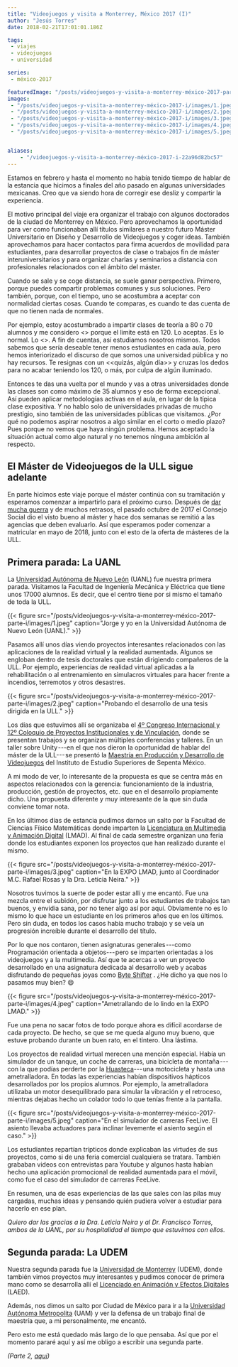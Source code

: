```yaml
---
title: "Videojuegos y visita a Monterrey, México 2017 (I)"
author: "Jesús Torres"
date: 2018-02-21T17:01:01.186Z

tags:
 - viajes
 - videojuegos
 - universidad

series:
 - méxico-2017

featuredImage: "/posts/videojuegos-y-visita-a-monterrey-méxico-2017-parte-i/images/featured.jpeg" 
images:
 - "/posts/videojuegos-y-visita-a-monterrey-méxico-2017-i/images/1.jpeg" 
 - "/posts/videojuegos-y-visita-a-monterrey-méxico-2017-i/images/2.jpeg" 
 - "/posts/videojuegos-y-visita-a-monterrey-méxico-2017-i/images/3.jpeg" 
 - "/posts/videojuegos-y-visita-a-monterrey-méxico-2017-i/images/4.jpeg" 
 - "/posts/videojuegos-y-visita-a-monterrey-méxico-2017-i/images/5.jpeg" 


aliases:
    - "/videojuegos-y-visita-a-monterrey-méxico-2017-i-22a96d82bc57"
---
```


Estamos en febrero y hasta el momento no había tenido tiempo de hablar de la estancia que hicimos a finales del año pasado en algunas universidades mexicanas.
Creo que va siendo hora de corregir ese desliz y compartir la experiencia.

El motivo principal del viaje era organizar el trabajo con algunos doctorados de la ciudad de Monterrey en México.
Pero aprovechamos la oportunidad para ver como funcionaban allí títulos similares a nuestro futuro Máster Universitario en Diseño y Desarrollo de Videojuegos y coger ideas.
También aprovechamos para hacer contactos para firma acuerdos de movilidad para estudiantes, para desarrollar proyectos de clase o trabajos fin de máster interuniversitarios y para organizar charlas y seminarios a distancia con profesionales relacionados con el ámbito del máster.

Cuando se sale y se coge distancia, se suele ganar perspectiva.
Primero, porque puedes compartir problemas comunes y sus soluciones.
Pero también, porque, con el tiempo, uno se acostumbra a aceptar con normalidad ciertas cosas.
Cuando te comparas, es cuando te das cuenta de que no tienen nada de normales.

Por ejemplo, estoy acostumbrado a impartir clases de teoría a 80 o 70 alumnos y me considero <<afortunado>> porque el limite está en 120.
Lo aceptas. 
Es lo normal.
Lo <<de siempre>>.
A fin de cuentas, así estudiamos nosotros mismos.
Todos sabemos que sería deseable tener menos estudiantes en cada aula, pero hemos interiorizado el discurso de que somos una universidad pública y no hay recursos.
Te resignas con un <<quizás, algún día>> y cruzas los dedos para no acabar teniendo los 120, o más, por culpa de algún iluminado.

Entonces te das una vuelta por el mundo y vas a otras universidades donde las clases son como máximo de 35 alumnos y eso de forma excepcional.
Así pueden aplicar metodologías activas en el aula, en lugar de la típica clase expositiva.
Y no hablo solo de universidades privadas de mucho prestigio, sino también de las universidades públicas que visitamos.
¿Por qué no podemos aspirar nosotros a algo similar en el corto o medio plazo? Pues porque no vemos que haya ningún problema.
Hemos aceptado la situación actual como algo natural y no tenemos ninguna ambición al respecto.

## El Máster de Videojuegos de la ULL sigue adelante

En parte hicimos este viaje porque el máster continúa con su tramitación y esperamos comenzar a impartirlo para el próximo curso.
Después de [dar mucha guerra](/posts/post-mortem-del-máster-de-videojuegos-de-la-ull-parte-1) y de muchos retrasos, el pasado octubre de 2017 el Consejo Social dio el visto bueno al máster y hace dos semanas se remitió a las agencias que deben evaluarlo.
Así que esperamos poder comenzar a matricular en mayo de 2018, junto con el esto de la oferta de másteres de la ULL.

## Primera parada: La UANL

La [Universidad Autónoma de Nuevo León](https://es.wikipedia.org/wiki/Universidad_Aut%C3%B3noma_de_Nuevo_Le%C3%B3n) (UANL) fue nuestra primera parada.
Visitamos la Facultad de Ingeniería Mecánica y Eléctrica que tiene unos 17000 alumnos.
Es decir, que el centro tiene por si mismo el tamaño de toda la ULL.

{{< figure src="/posts/videojuegos-y-visita-a-monterrey-méxico-2017-parte-i/images/1.jpeg" caption="Jorge y yo en la Universidad Autónoma de Nuevo León (UANL)." >}}

Pasamos allí unos días viendo proyectos interesantes relacionados con las aplicaciones de la realidad virtual y la realidad aumentada.
Algunos se engloban dentro de tesis doctorales que están dirigiendo compañeros de la ULL.
Por ejemplo, experiencias de realidad virtual aplicadas a la rehabilitación o al entrenamiento en simulacros virtuales para hacer frente a incendios, terremotos y otros desastres.

{{< figure src="/posts/videojuegos-y-visita-a-monterrey-méxico-2017-parte-i/images/2.jpeg" caption="Probando el desarrollo de una tesis dirigida en la ULL." >}}

Los días que estuvimos allí se organizaba el [4º Congreso Internacional y 12º Coloquio de Proyectos Institucionales y de Vinculación](http://www.congresointernacionalpiv.com/), donde se presentan trabajos y se organizan múltiples conferencias y talleres.
En un taller sobre Unity ---en el que nos dieron la oportunidad de hablar del máster de la ULL--- se presentó la [Maestría en Producción y Desarrollo de Videojuegos](http://www.spentagameinstitute.org/) del Instituto de Estudio Superiores de Sepenta México.

A mi modo de ver, lo interesante de la propuesta es que se centra más en aspectos relacionados con la gerencia: funcionamiento de la industria, producción, gestión de proyectos, etc. que en el desarrollo propiamente dicho.
Una propuesta diferente y muy interesante de la que sin duda conviene tomar nota.

En los últimos días de estancia pudimos darnos un salto por la Facultad de Ciencias Físico Matemáticas donde imparten la [Licenciatura en Multimedia y Animación Digital](http://www.uanl.mx/content/licenciatura-en-multimedia-y-animacion-digital) (LMAD).
Al final de cada semestre organizan una feria donde los estudiantes exponen los proyectos que han realizado durante el mismo.

{{< figure src="/posts/videojuegos-y-visita-a-monterrey-méxico-2017-parte-i/images/3.jpeg" caption="En la EXPO LMAD, junto al Coordinador M.C. Rafael Rosas y la Dra. Leticia Neira." >}}

Nosotros tuvimos la suerte de poder estar allí y me encantó.
Fue una mezcla entre el subidón, por disfrutar junto a los estudiantes de trabajos tan buenos, y envidia sana, por no tener algo así por aquí.
Obviamente no es lo mismo lo que hace un estudiante en los primeros años que en los últimos.
Pero sin duda, en todos los casos había mucho trabajo y se veía un progresión increíble durante el desarrollo del título.

Por lo que nos contaron, tienen asignaturas generales ---como Programación orientada a objetos--- pero se imparten orientadas a los videojuegos y a la multimedia.
Así que te acercas a ver un proyecto desarrollado en una asignatura dedicada al desarrollo web y acabas disfrutando de pequeñas joyas como [Byte Shifter](https://panicjoker03.github.io/ByteShifter/) .
¿He dicho ya que nos lo pasamos muy bien? :smile:

{{< figure src="/posts/videojuegos-y-visita-a-monterrey-méxico-2017-parte-i/images/4.jpeg" caption="Ametrallando de lo lindo en la EXPO LMAD." >}}

Fue una pena no sacar fotos de todo porque ahora es difícil acordarse de cada proyecto.
De hecho, se que se me queda alguno muy bueno, que estuve probando durante un buen rato, en el tintero.
Una lástima.

Los proyectos de realidad virtual merecen una mención especial.
Había un simulador de un tanque, un coche de carreras, una bicicleta de montaña ---con la que podías perderte por la [Huasteca](https://es.wikipedia.org/wiki/Parque_ecol%C3%B3gico_La_Huasteca)--- una motocicleta y hasta una ametralladora.
En todas las experiencias habían dispositivos hápticos desarrollados por los propios alumnos.
Por ejemplo, la ametralladora utilizaba un motor desequilibrado para simular la vibración y el retroceso, mientras dejabas hecho un colador todo lo que tenías frente a la pantalla.

{{< figure src="/posts/videojuegos-y-visita-a-monterrey-méxico-2017-parte-i/images/5.jpeg" caption="En el simulador de carreras FeeLive. El asiento llevaba actuadores para inclinar levemente el asiento según el caso." >}}

Los estudiantes repartían trípticos donde explicaban las virtudes de sus proyectos, como si de una feria comercial cualquiera se tratara.
También grababan videos con entrevistas para Youtube y algunos hasta habían hecho una aplicación promocional de realidad aumentada para el móvil, como fue el caso del simulador de carreras FeeLive.

En resumen, una de esas experiencias de las que sales con las pilas muy cargadas, muchas ideas y pensando quién pudiera volver a estudiar para hacerlo en ese plan.

_Quiero dar las gracias a la Dra. Leticia Neira y al Dr. Francisco Torres, ambos de la UANL, por su hospitalidad el tiempo que estuvimos con ellos._

## Segunda parada: La UDEM

Nuestra segunda parada fue la [Universidad de Monterrey](http://www.udem.edu.mx/) (UDEM), donde también vimos proyectos muy interesantes y pudimos conocer de primera mano como se desarrolla allí el [Licenciado en Animación y Efectos Digitales](http://www.udem.edu.mx/Esp/Carreras/Ingenieria-y-Tecnologias/Licenciado-en-Animacion-y-Efectos-Digitales/Pages/descripcion-carrera.aspx) (LAED).

Además, nos dimos un salto por Ciudad de México para ir a la [Universidad Autónoma Metropolita](http://www.uam.mx/) (UAM) y ver la defensa de un trabajo final de maestría que, a mi personalmente, me encantó.

Pero esto me está quedado más largo de lo que pensaba.
Así que por el momento pararé aquí y así me obligo a escribir una segunda parte.

_(Parte 2, [aquí](/posts/visita-a-monterrey-méxico-2017-parte-ii))_
